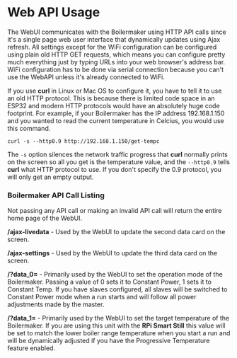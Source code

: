 # Web API Usage

The WebUI communicates with the Boilermaker using HTTP API calls since it's a single page web user interface that dynamically updates using Ajax refresh. All settings except for the WiFi configuration can be configured using plain old HTTP GET requests, which means you can configure pretty much everything just by typing URLs into your web browser's address bar. WiFi configuration has to be done via serial connection because you can't use the WebAPI unless it's already connected to WiFi.

If you use **curl** in Linux or Mac OS to configure it, you have to tell it to use an old HTTP protocol. This is because there is limited code space in an ESP32 and modern HTTP protocols would have an absolutely huge code footprint. For example, if your Boilermaker has the IP address 192.168.1.150 and you wanted to read the current temperature in Celcius, you would use this command.

`curl -s --http0.9 http://192.168.1.150/get-tempc`

The `-s` option silences the network traffic progress that **curl** normally prints on the screen so all you get is the temperature value, and the `--http0.9` tells **curl** what HTTP protocol to use. If you don't specify the 0.9 protocol, you will only get an empty output.

### Boilermaker API Call Listing

Not passing any API call or making an invalid API call will return the entire home page of the WebUI.

**/ajax-livedata** - Used by the WebUI to update the second data card on the screen.

**/ajax-settings** - Used by the WebUI to update the third data card on the screen.

**/?data_0=** - Primarily used by the WebUI to set the operation mode of the Boilermaker. Passing a value of 0 sets it to Constant Power, 1 sets it to Constant Temp. If you have slaves configured, all slaves will be switched to Constant Power mode when a run starts and will follow all power adjustments made by the master.

**/?data_1=** - Primarily used by the WebUI to set the target temperature of the Boilermaker. If you are using this unit with the **RPi Smart Still** this value will be set to match the lower boiler range temperature when you start a run and will be dynamically adjusted if you have the Progressive Temperature feature enabled.
